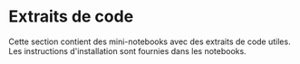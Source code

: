 # Extraits de code
Cette section contient des mini-notebooks avec des extraits de code utiles. Les instructions d'installation sont fournies dans les notebooks.